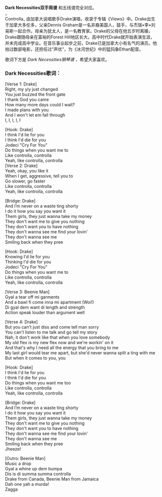 

**Dark Necessities双手简谱** 和五线谱完全对应。  
_  
Controlla_ 由加拿大说唱歌手Drake演唱，收录于专辑《Views》中。Drake出生于加拿大多伦多，父亲Dennis
Graham是一名非裔美国人，鼓手，与杰瑞•李•刘易斯一起合作。母亲为犹太人，是一名教育家。Drake的父母在他五岁时离婚，Drake跟随母亲在富裕的Forest
Hill地区长大。高中时代Drake就开始表演生涯，并未完成高中学业。在音乐事业起步之前，Drake已是加拿大小有名气的演员。他拍过数部电影，还担任过“声优”，为《冰河世纪》中的猛犸象Ethan配音。  
  
歌词下方是 _Dark Necessities钢琴谱_ ，希望大家喜欢。

### Dark Necessities歌词：

[Verse 1: Drake]  
Right, my yiy just changed  
You just buzzed the front gate  
I thank God you came  
How many more days could I wait?  
I made plans with you  
And I won't let em fall through  
I, I, I, I, I

[Hook: Drake]  
I think I'd lie for you  
I think I'd die for you  
Jodeci "Cry For You"  
Do things when you want me to  
Like controlla, controlla  
Yeah, like controlla, controlla  
[Verse 2: Drake]  
Yeah, okay, you like it  
When I get, aggressive, tell you to  
Go slower, go faster  
Like controlla, controlla  
Yeah, like controlla, controlla

[Bridge: Drake]  
And I’m never on a waste ting shorty  
I do it how you say you want it  
Them girls, they just wanna take my money  
They don't want me to give you nothing  
They don't want you to have nothing  
They don't wanna see me find your lovin'  
They don't wanna see me  
Smiling back when they pree

[Hook: Drake]  
Knowing I'd lie for you  
Thinking I'd die for you  
Jodeci "Cry For You"  
Do things when you want me to  
Like controlla, controlla  
Yeah, like controlla, controlla

[Verse 3: Beenie Man]  
Gyal a tear off mi garments  
And a bawl fi come inna mi apartment (Woi!)  
Di gyal dem want di length and strength  
Action speak louder than argument well

[Verse 4: Drake]  
But you can't just diss and come tell man sorry  
You can't listen to me talk and go tell my story  
Nah, it don't work like that when you love somebody  
My old flex is my new flex now and we're workin' on it  
And that's why I need all the energy that you bring to me  
My last girl would tear me apart, but she'd never wanna split a ting with me  
But when it comes to you, you

[Hook: Drake]  
I think I'd lie for you  
I think I'd die for you  
Do things when you want me too  
Like controlla, controlla  
Yeah, like controlla, controlla

[Bridge: Drake]  
And I’m never on a waste ting shorty  
I do it how you say you want it  
Them girls, they just wanna take my money  
They don't want me to give you nothing  
They don't want you to have nothing  
They don't wanna see me find your lovin'  
They don't wanna see me  
Smiling back when they pree  
Jheeze!

[Outro: Beenie Man]  
Music a drop  
Gyal a whine up dem bumpa  
Dis is di summa summa controlla  
Drake from Canada, Beenie Man from Jamaica  
Dah one yah a murda!  
Zagga

